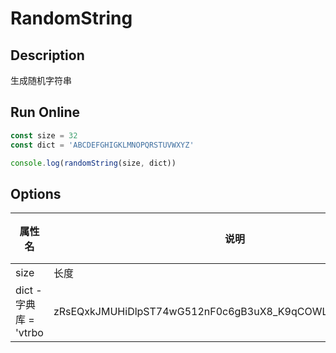 # RandomString

## Description
生成随机字符串

## Run Online

<RunCode :language="ts" :dependency="`
function randomString(size?: number, dict?: string): string {
  size = size || 16
  dict = dict || 'vtrbo-zRsEQxkJMUHiDlpST74wG512nF0c6gB3uX8_K9qCOWLNjPaYmhAZVdyIfe'
  let id = ''
  let i = size
  const length = dict.length
  while (i--)
    id += dict[(Math.random() * length) | 0]
  return id
}`">

```ts
const size = 32
const dict = 'ABCDEFGHIGKLMNOPQRSTUVWXYZ'

console.log(randomString(size, dict))
```

</RunCode>

## Options

<div class="utils-table">

| 属性名 | 说明 | 类型 | 默认值 |
| --- | --- | --- | --- |
| size | 长度 | number | 16 |
| dict - 字典库 = 'vtrbo | zRsEQxkJMUHiDlpST74wG512nF0c6gB3uX8_K9qCOWLNjPaYmhAZVdyIfe' | string | - |

</div>